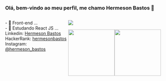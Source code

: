 ### Olá, bem-vindo ao meu perfil, me chamo Hermeson Bastos 👋

   <div style="display: flex; flex-direction: row;">
   <p>- 🔭 Front-end ...<br>
      - 🌱 Estudando React JS ...<br>
        Linkedin: <a href="https://www.linkedin.com/in/hermeson-bastos-632578226/">Hermeson Bastos</a><br>
        HackerRank: <a href="https://www.hackerrank.com/profile/hermesonbastos">hermesonbastos</a><br>
        Instagram: <a href="https://www.instagram.com/hermeson_bastos/">@hermeson_bastos</a><br>
   <div alt="hmb" height="300px" style="border-radius: 50px;">
        
<p>
  <a href="https://skillicons.dev">
    <img src="https://skillicons.dev/icons?i=typescript,nextjs,nodejs,figma" />
  </a>
</p>

<div style="display: flex;">
  <img style="height: 150px;" src="https://github-readme-stats.vercel.app/api?username=hermesonbastos&show_icons=true&theme=radical">
  <img style="height: 150px;" src="https://github-readme-stats.vercel.app/api/top-langs/?username=hermesonbastos&theme=radical&layout=compact">
</div>


 

